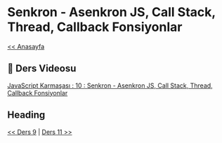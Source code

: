 # Senkron - Asenkron JS, Call Stack, Thread, Callback Fonsiyonlar

[<< Anasayfa](../readme.md)

## 🔗 Ders Videosu

[JavaScript Karmaşası : 10 : Senkron - Asenkron JS, Call Stack, Thread, Callback Fonsiyonlar](https://youtu.be/_kdRtcy43ik)

## Heading



[<< Ders 9](../09/readme.md) | [Ders 11 >>](../11/readme.md)
